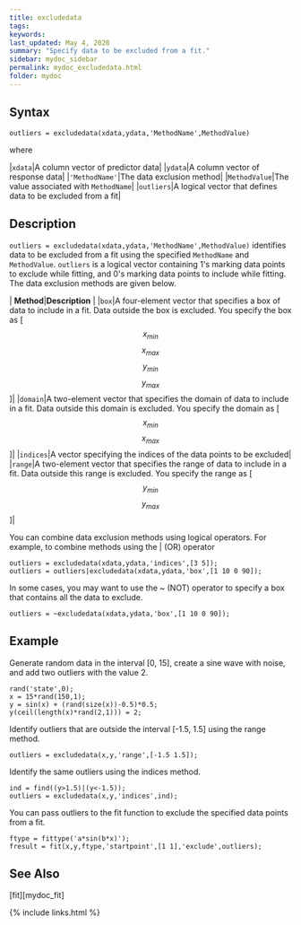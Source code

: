 ```yaml
---
title: excludedata
tags:
keywords:
last_updated: May 4, 2020
summary: "Specify data to be excluded from a fit."
sidebar: mydoc_sidebar
permalink: mydoc_excludedata.html
folder: mydoc
---
```

## Syntax
`outliers = excludedata(xdata,ydata,'MethodName',MethodValue)`

where

|`xdata`|A column vector of predictor data|
|`ydata`|A column vector of response data|
|`'MethodName'`|The data exclusion method|
|`MethodValue`|The value associated with `MethodName`|
|`outliers`|A logical vector that defines data to be excluded from a fit|

## Description
`outliers = excludedata(xdata,ydata,'MethodName',MethodValue)` identifies data to be excluded from a fit using the specified `MethodName` and `MethodValue`. `outliers` is a logical vector containing 1's marking data points to exclude while fitting, and 0's marking data points to include while fitting. The data exclusion methods are given below.

| **Method**|**Description** |
|`box`|A four-element vector that specifies a box of data to include in a fit. Data outside the box is excluded. You specify the box as [$$x_{min}$$ $$x_{max}$$ $$y_{min}$$ $$y_{max}$$]|
|`domain`|A two-element vector that specifies the domain of data to include in a fit. Data outside this domain is excluded. You specify the domain as [$$x_{min}$$ $$x_{max}$$]|
|`indices`|A vector specifying the indices of the data points to be excluded|
|`range`|A two-element vector that specifies the range of data to include in a fit. Data outside this range is excluded. You specify the range as [$$y_{min}$$ $$y_{max}$$]|

You can combine data exclusion methods using logical operators. For example, to combine methods using the \| (OR) operator

```
outliers = excludedata(xdata,ydata,'indices',[3 5]);
outliers = outliers|excludedata(xdata,ydata,'box',[1 10 0 90]);
```

In some cases, you may want to use the ~ (NOT) operator to specify a box that contains all the data to exclude.

```
outliers = ~excludedata(xdata,ydata,'box',[1 10 0 90]);
```

## Example
Generate random data in the interval [0, 15], create a sine wave with noise, and add two outliers with the value 2.

```
rand('state',0);
x = 15*rand(150,1); 
y = sin(x) + (rand(size(x))-0.5)*0.5;
y(ceil(length(x)*rand(2,1))) = 2;
```

Identify outliers that are outside the interval [-1.5, 1.5] using the range method.

```
outliers = excludedata(x,y,'range',[-1.5 1.5]);
```

Identify the same outliers using the indices method.

```
ind = find((y>1.5)|(y<-1.5));
outliers = excludedata(x,y,'indices',ind);
```

You can pass outliers to the fit function to exclude the specified data points from a fit.

```
ftype = fittype('a*sin(b*x)');
fresult = fit(x,y,ftype,'startpoint',[1 1],'exclude',outliers);
```

## See Also
[fit][mydoc_fit]

{% include links.html %}
